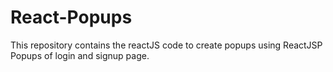 # React-Popups
This repository contains the reactJS code to create popups using ReactJSP Popups of login and signup page.
